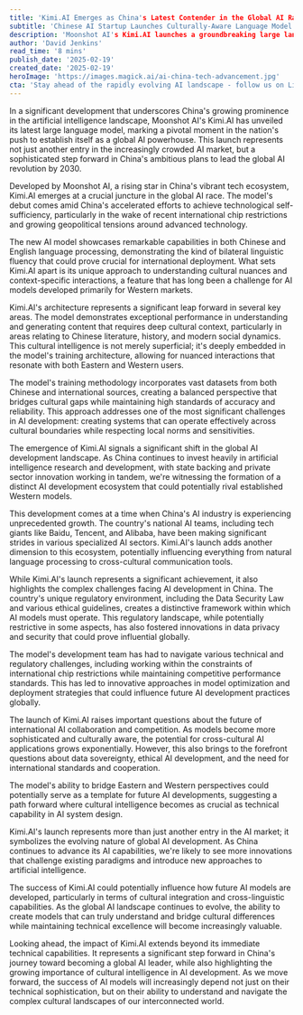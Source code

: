 ```yaml
---
title: 'Kimi.AI Emerges as China's Latest Contender in the Global AI Race'
subtitle: 'Chinese AI Startup Launches Culturally-Aware Language Model'
description: 'Moonshot AI's Kimi.AI launches a groundbreaking large language model that showcases China''s growing AI capabilities, featuring unprecedented cultural intelligence and bilingual proficiency. This development marks a significant step in China''s mission to lead the global AI revolution by 2030.'
author: 'David Jenkins'
read_time: '8 mins'
publish_date: '2025-02-19'
created_date: '2025-02-19'
heroImage: 'https://images.magick.ai/ai-china-tech-advancement.jpg'
cta: 'Stay ahead of the rapidly evolving AI landscape - follow us on LinkedIn for daily updates on groundbreaking developments in artificial intelligence and their global impact.'
---
```


In a significant development that underscores China's growing prominence in the artificial intelligence landscape, Moonshot AI's Kimi.AI has unveiled its latest large language model, marking a pivotal moment in the nation's push to establish itself as a global AI powerhouse. This launch represents not just another entry in the increasingly crowded AI market, but a sophisticated step forward in China's ambitious plans to lead the global AI revolution by 2030.

Developed by Moonshot AI, a rising star in China's vibrant tech ecosystem, Kimi.AI emerges at a crucial juncture in the global AI race. The model's debut comes amid China's accelerated efforts to achieve technological self-sufficiency, particularly in the wake of recent international chip restrictions and growing geopolitical tensions around advanced technology.

The new AI model showcases remarkable capabilities in both Chinese and English language processing, demonstrating the kind of bilateral linguistic fluency that could prove crucial for international deployment. What sets Kimi.AI apart is its unique approach to understanding cultural nuances and context-specific interactions, a feature that has long been a challenge for AI models developed primarily for Western markets.

Kimi.AI's architecture represents a significant leap forward in several key areas. The model demonstrates exceptional performance in understanding and generating content that requires deep cultural context, particularly in areas relating to Chinese literature, history, and modern social dynamics. This cultural intelligence is not merely superficial; it's deeply embedded in the model's training architecture, allowing for nuanced interactions that resonate with both Eastern and Western users.

The model's training methodology incorporates vast datasets from both Chinese and international sources, creating a balanced perspective that bridges cultural gaps while maintaining high standards of accuracy and reliability. This approach addresses one of the most significant challenges in AI development: creating systems that can operate effectively across cultural boundaries while respecting local norms and sensitivities.

The emergence of Kimi.AI signals a significant shift in the global AI development landscape. As China continues to invest heavily in artificial intelligence research and development, with state backing and private sector innovation working in tandem, we're witnessing the formation of a distinct AI development ecosystem that could potentially rival established Western models.

This development comes at a time when China's AI industry is experiencing unprecedented growth. The country's national AI teams, including tech giants like Baidu, Tencent, and Alibaba, have been making significant strides in various specialized AI sectors. Kimi.AI's launch adds another dimension to this ecosystem, potentially influencing everything from natural language processing to cross-cultural communication tools.

While Kimi.AI's launch represents a significant achievement, it also highlights the complex challenges facing AI development in China. The country's unique regulatory environment, including the Data Security Law and various ethical guidelines, creates a distinctive framework within which AI models must operate. This regulatory landscape, while potentially restrictive in some aspects, has also fostered innovations in data privacy and security that could prove influential globally.

The model's development team has had to navigate various technical and regulatory challenges, including working within the constraints of international chip restrictions while maintaining competitive performance standards. This has led to innovative approaches in model optimization and deployment strategies that could influence future AI development practices globally.

The launch of Kimi.AI raises important questions about the future of international AI collaboration and competition. As models become more sophisticated and culturally aware, the potential for cross-cultural AI applications grows exponentially. However, this also brings to the forefront questions about data sovereignty, ethical AI development, and the need for international standards and cooperation.

The model's ability to bridge Eastern and Western perspectives could potentially serve as a template for future AI developments, suggesting a path forward where cultural intelligence becomes as crucial as technical capability in AI system design.

Kimi.AI's launch represents more than just another entry in the AI market; it symbolizes the evolving nature of global AI development. As China continues to advance its AI capabilities, we're likely to see more innovations that challenge existing paradigms and introduce new approaches to artificial intelligence.

The success of Kimi.AI could potentially influence how future AI models are developed, particularly in terms of cultural integration and cross-linguistic capabilities. As the global AI landscape continues to evolve, the ability to create models that can truly understand and bridge cultural differences while maintaining technical excellence will become increasingly valuable.

Looking ahead, the impact of Kimi.AI extends beyond its immediate technical capabilities. It represents a significant step forward in China's journey toward becoming a global AI leader, while also highlighting the growing importance of cultural intelligence in AI development. As we move forward, the success of AI models will increasingly depend not just on their technical sophistication, but on their ability to understand and navigate the complex cultural landscapes of our interconnected world.
